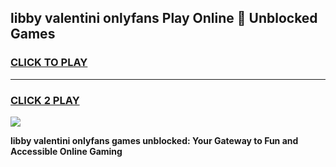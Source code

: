 
## libby valentini onlyfans Play Online 👋 Unblocked Games
<h3>
<a href="https://premium.freeplayer.one?title=libby_valentini_onlyfans&ref=19F">CLICK TO PLAY</a></h3>
<hr>

<h3>
<a href="https://premium.freeplayer.one?title=libby_valentini_onlyfans&ref=19F">CLICK 2 PLAY</a>
  
</h3>

<a href="https://premium.freeplayer.one?title=libby_valentini_onlyfans&ref=19F"><img src="https://clearcache.store/games.png"></a>


**libby valentini onlyfans games unblocked: Your Gateway to Fun and Accessible Online Gaming**
